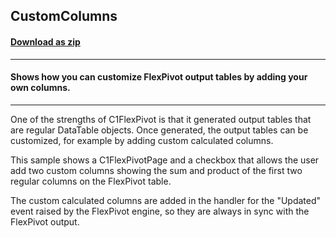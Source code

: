 ## CustomColumns
#### [Download as zip](https://minhaskamal.github.io/DownGit/#/home?url=https://github.com/GrapeCity/ComponentOne-WinForms-Samples/tree/master/NetFramework\FlexPivot\VB\CustomColumns)
____
#### Shows how you can customize FlexPivot output tables by adding your own columns.
____
One of the strengths of C1FlexPivot is that it generated output tables that are regular DataTable objects. Once generated, the output tables can be customized, for example by adding custom calculated columns. 

This sample shows a C1FlexPivotPage and a checkbox that allows the user add two custom columns showing the sum and product of the first two regular columns on the FlexPivot table. 

The custom calculated columns are added in the handler for the "Updated" event raised by the FlexPivot engine, so they are always in sync with the FlexPivot output. 

